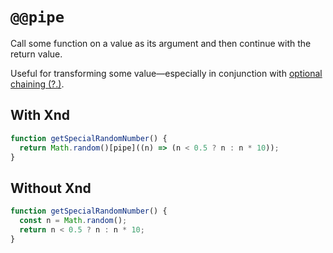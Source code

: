 # `@@pipe`

Call some function on a value as its argument and then continue with the return value.

Useful for transforming some value—especially in conjunction with [optional chaining (?.)](https://developer.mozilla.org/en-US/docs/Web/JavaScript/Reference/Operators/Optional_chaining).

## With Xnd

```js
function getSpecialRandomNumber() {
  return Math.random()[pipe]((n) => (n < 0.5 ? n : n * 10));
}
```

## Without Xnd

```js
function getSpecialRandomNumber() {
  const n = Math.random();
  return n < 0.5 ? n : n * 10;
}
```
